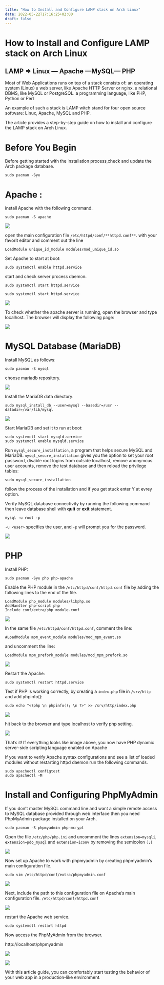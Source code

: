 ```yaml
---
title: "How to Install and Configure LAMP stack on Arch Linux"
date: 2022-05-22T17:16:25+02:00
draft: false
---
```


# How to Install and Configure LAMP stack on Arch Linux

## LAMP => Linux — Apache —MySQL— PHP

Most of Web Applications runs on top of a stack consists of: an operating system (Linux) a web server, like Apache HTTP Server or nginx. a relational DBMS, like MySQL or PostgreSQL. a programming language, like PHP, Python or Perl

An example of such a stack is LAMP witch stand for four open source software: Linux, Apache, MySQL and PHP.

The article provides a step-by-step guide on how to install and configure the LAMP stack on Arch Linux.

# Before You Begin

Before getting started with the installation process,check and update the Arch package database.

    sudo pacman -Syu

# Apache :

install Apache with the following command.

    sudo pacman -S apache

![](https://miro.medium.com/max/1340/1*dI1dpx5tier0Sshx0OLzqA.png)

open the main configuration file `/etc/httpd/conf/**httpd.conf**`. with your favorit editor and comment out the line

`LoadModule unique_id_module modules/mod_unique_id.so`

Set Apache to start at boot:

    sudo systemctl enable httpd.service

start and check server process daemon.

    sudo systemctl start httpd.service

    sudo systemctl start httpd.service

![](https://miro.medium.com/max/1364/1*ajiDIe5h--8iBTCp_vpKBQ.png)

To check whether the apache server is running, open the browser and type localhost. The browser will display the following page:

![](https://miro.medium.com/max/1400/1*2BQl--fMetVuSMTa3OCTHg.png)

# MySQL Database (MariaDB)

Install MySQL as follows:

    sudo pacman -S mysql

choose mariadb repository.

![](https://miro.medium.com/max/1346/1*3qEgmJ3gPWnZsJJHo61Owg.png)

Install the MariaDB data directory:

    sudo mysql_install_db --user=mysql --basedir=/usr --datadir=/var/lib/mysql

![](https://miro.medium.com/max/1400/1*FY4eQnHZObDmnCyxdssPXg.png)

Start MariaDB and set it to run at boot:

    sudo systemctl start mysqld.service
    sudo systemctl enable mysqld.service

Run `mysql_secure_installation`, a program that helps secure MySQL and MariaDB. `mysql_secure_installation` gives you the option to set your root password, disable root logins from outside localhost, remove anonymous user accounts, remove the test database and then reload the privilege tables:

    sudo mysql_secure_installation

follow the process of the installation and if you get stuck enter Y at evrey option.

Verify MySQL database connectivity by running the following command then leave database shell with **quit** or **exit** statement.

    mysql -u root -p

`-u <user>` specifies the user, and `-p` will prompt you for the password.

![](https://miro.medium.com/max/1400/1*rfj0K5pjF3CdgCZb4wdW2Q.png)

# PHP

Install PHP:

    sudo pacman -Syu php php-apache

Enable the PHP module in the `/etc/httpd/conf/httpd.conf` file by adding the following lines to the end of the file.

    LoadModule php_module modules/libphp.so
    AddHandler php-script php
    Include conf/extra/php_module.conf

![](https://miro.medium.com/max/1400/1*BUtM0QXQzB7Jvy6Sd-H3Tw.png)

In the same file `/etc/httpd/conf/httpd.conf`, comment the line:

    #LoadModule mpm_event_module modules/mod_mpm_event.so

and uncomment the line:

    LoadModule mpm_prefork_module modules/mod_mpm_prefork.so

![](https://miro.medium.com/max/1400/1*ObEnT-hzbJMhzOo40WezYw.png)

Restart the Apache:

    sudo systemctl restart httpd.service

Test if PHP is working correctly, by creating a `index.php` file in `/srv/http` and add phpinfo():

    sudo echo "<?php \n phpinfo(); \n ?>" >> /srv/http/index.php

![](https://miro.medium.com/max/1216/1*6OIVVYGakftFemX2VM0piA.png)

hit back to the browser and type localhost to verify php setting.

![](https://miro.medium.com/max/1400/1*1Z7dwDJ-rIEtSBFd2JKGhw.png)

That’s it! If everything looks like image above, you now have PHP dynamic server-side scripting language enabled on Apache

If you want to verify Apache syntax configurations and see a list of loaded modules without restarting httpd daemon run the following commands.

    sudo apachectl configtest
    sudo apachectl -M

# Install and Configuring PhpMyAdmin

If you don’t master MySQL command line and want a simple remote access to MySQL database provided through web interface then you need PhpMyAdmin package installed on your Arch.

    sudo pacman -S phpmyadmin php-mcrypt

Open the file `/etc/php/php.ini` and uncomment the lines `extension=mysqli`, `extension=pdo_mysql` and `extension=iconv` by removing the semicolon `(;)`

![](https://miro.medium.com/max/1400/1*W9K_tik-mMCJhbHqvojxVw.png)

Now set up Apache to work with phpmyadmin by creating phpmyadmin’s main configuration file.

    sudo vim /etc/httpd/conf/extra/phpmyadmin.conf

![](https://miro.medium.com/max/1224/1*pUJTDF-jN9yFREc0OEM3fQ.png)

Next, include the path to this configuration file on Apache’s main configuration file. `/etc/httpd/conf/httpd.conf`

![](https://miro.medium.com/max/840/1*Fhv_vmCuWgJdTdqGdfjwfw.png)

restart the Apache web service.

    sudo systemctl restart httpd

Now access the PhpMyAdmin from the browser.

http://localhost/phpmyadmin

![](https://miro.medium.com/max/1400/1*Ee8JT1jeYP_LU5w_4JsvfQ.png)

![](https://miro.medium.com/max/1400/1*0-yakVSmJ9sTMk9TSfoEdA.png)

With this article guide, you can comfortably start testing the behavior of your web app in a production-like environment.
